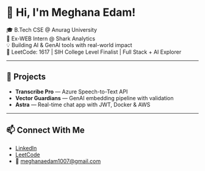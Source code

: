  # 👋 Hi, I'm Meghana Edam!         
            
🎓 B.Tech CSE @ Anurag University                                 
🧠 Ex-WEB Intern @ Shark Analytics                        
💡 Building AI & GenAI tools with real-world impact                          
🎯 LeetCode: 1617 | SIH College Level Finalist | Full Stack + AI Explorer                   
       
---  
 
## 🚀 Projects   
- **Transcribe Pro** — Azure Speech-to-Text API  
- **Vector Guardians** — GenAI embedding pipeline with validation  
- **Astra** — Real-time chat app with JWT, Docker & AWS 

---

## 📫 Connect With Me
- [LinkedIn](https://linkedin.com/in/meghana-edam-849b11300)  
- [LeetCode](https://leetcode.com/Meghsedam/)  
- 📧 meghanaedam1007@gmail.com
